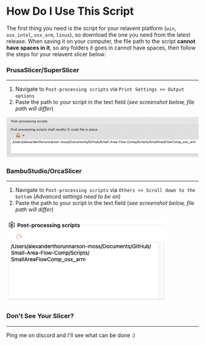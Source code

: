 # How Do I Use This Script

The first thing you need is the script for your relavent platform (`win`, `osx_intel`, `osx_arm`, `linux`), so download the one you need from the latest release. When saving it on your computer, the file path to the script **cannot have spaces in it**, so any folders it goes in cannot have spaces, then follow the steps for your relavent slicer below:



### PrusaSlicer/SuperSlicer

---

1. Navigate to `Post-processing scripts` via `Print Settings >> Output options` 
2. Paste the path to your script in the text field (*see screenshot below, file path will differ*)

![image-20230901093740545](https://github.com/Alexander-T-Moss/Small-Area-Flow-Comp/blob/main/Screenshots/image-20230901093740545.png)



### BambuStudio/OrcaSlicer

---

1. Navigate to `Post-processing scripts` via `Others >> Scroll down to the bottom` (*Advanced settings need to be on*) 
2. Paste the path to your script in the text field (*see screenshot below, file path will differ*)

![image-20230901093729295](https://github.com/Alexander-T-Moss/Small-Area-Flow-Comp/blob/main/Screenshots/image-20230901093729295.png)

### Don't See Your Slicer? 

---

Ping me on discord and I'll see what can be done :)